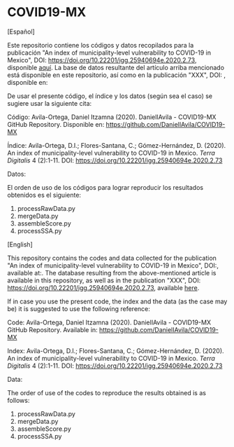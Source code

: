 # COVID19-MX

[Español]

Este repositorio contiene los códigos y datos recopilados para la publicación "An index of municipality-level vulnerability to COVID-19 in Mexico", DOI: https://doi.org/10.22201/igg.25940694e.2020.2.73, disponible [aquí](http://terradigitalis.igg.unam.mx/html/ojs3/index.php/terra_digitalis/article/view/73). La base de datos resultante del artículo arriba mencionado está disponible en este repositorio, así como en la publicación "XXX", DOI: , disponible en:

De usar el presente código, el índice y los datos (según sea el caso) se sugiere usar la siguiente cita:

Código: Avila-Ortega, Daniel Itzamna (2020). DanielIAvila - COVID19-MX GitHub Repository. Disponible en: https://github.com/DanielIAvila/COVID19-MX

Índice: Avila-Ortega, D.I.; Flores-Santana, C.; Gómez-Hernández, D. (2020). An index of municipality-level vulnerability to COVID-19 in Mexico. *Terra Digitalis* 4 (2):1-11. DOI: https://doi.org/10.22201/igg.25940694e.2020.2.73

Datos:

El orden de uso de los códigos para lograr reproducir los resultados obtenidos es el siguiente:
1. processRawData.py
2. mergeData.py
3. assembleScore.py
4. processSSA.py

[English]

This repository contains the codes and data collected for the publication "An index of municipality-level vulnerability to COVID-19 in Mexico", DOI:, available at:. The database resulting from the above-mentioned article is available in this repository, as well as in the publication "XXX", DOI: https://doi.org/10.22201/igg.25940694e.2020.2.73, available [here](http://terradigitalis.igg.unam.mx/html/ojs3/index.php/terra_digitalis/article/view/73).

If in case you use the present code, the index and the data (as the case may be) it is suggested to use the following reference:

Code: Avila-Ortega, Daniel Itzamna (2020). DanielIAvila - COVID19-MX GitHub Repository. Available in: https://github.com/DanielIAvila/COVID19-MX

Index: Avila-Ortega, D.I.; Flores-Santana, C.; Gómez-Hernández, D. (2020). An index of municipality-level vulnerability to COVID-19 in Mexico. *Terra Digitalis* 4 (2):1-11. DOI: https://doi.org/10.22201/igg.25940694e.2020.2.73

Data:

The order of use of the codes to reproduce the results obtained is as follows:
1. processRawData.py
2. mergeData.py
3. assembleScore.py
4. processSSA.py

